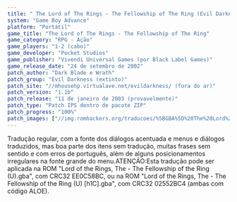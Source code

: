 ```yaml
---
title: " The Lord of The Rings - The Fellowship of The Ring (Evil Darkness)"
system: "Game Boy Advance"
platform: "Portátil"
game_title: "The Lord of The Rings - The Fellowship of The Ring"
game_category: "RPG - Ação"
game_players: "1-2 (cabo)"
game_developer: "Pocket Studios"
game_publisher: "Vivendi Universal Games (por Black Label Games)"
game_release_date: "24 de setembro de 2002"
patch_author: "Dark Blade e Wrath"
patch_group: "Evil Darkness (extinto)"
patch_site: "//mhousehp.virtualave.net/evildarkness/ (fora do ar)"
patch_version: "1.1b"
patch_release: "11 de janeiro de 2003 (provavelmente)"
patch_type: "Patch IPS dentro de pacote ZIP"
patch_progress: "100%"
patch_images: ["//img.romhackers.org/traducoes/%5BGBA%5D%20The%20Lord%20of%20The%20Rings%20-%20The%20Fellowship%20of%20The%20Ring%20-%20Evil%20Darkness%20-%201.png","//img.romhackers.org/traducoes/%5BGBA%5D%20The%20Lord%20of%20The%20Rings%20-%20The%20Fellowship%20of%20The%20Ring%20-%20Evil%20Darkness%20-%202.png","//img.romhackers.org/traducoes/%5BGBA%5D%20The%20Lord%20of%20The%20Rings%20-%20The%20Fellowship%20of%20The%20Ring%20-%20Evil%20Darkness%20-%203.png"]
---
```

Tradução regular, com a fonte dos diálogos acentuada e menus e diálogos traduzidos, mas boa parte dos itens sem tradução, muitas frases sem sentido e com erros de português, além de alguns posicionamentos irregulares na fonte grande do menu.ATENÇÃO:Esta tradução pode ser aplicada na ROM "Lord of the Rings, The - The Fellowship of the Ring (U).gba", com CRC32 EE0C58BC, ou na ROM "Lord of the Rings, The - The Fellowship of the Ring (U) [h1C].gba", com CRC32 02552BC4 (ambas com código ALOE).